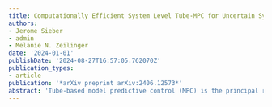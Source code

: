 ```yaml
---
title: Computationally Efficient System Level Tube-MPC for Uncertain Systems
authors:
- Jerome Sieber
- admin
- Melanie N. Zeilinger
date: '2024-01-01'
publishDate: '2024-08-27T16:57:05.762070Z'
publication_types:
- article
publication: '*arXiv preprint arXiv:2406.12573*'
abstract: 'Tube-based model predictive control (MPC) is the principal robust control technique for constrained linear systems affected by additive disturbances. While tube-based methods that compute the tubes online have been successfully applied to systems with additive disturbances, their application to systems affected by additional model uncertainties is challenging. This paper introduces a new tube-based MPC method - named filter-based system level tube-MPC (SLTMPC) - which overapproximates both uncertainties with an online optimized disturbance set, while simultaneously computing the tube controller online. Extending prior work, we generalize the method to polytopic disturbance sets and for the first time provide rigorous closed-loop guarantees for the receding horizon controller. These guarantees are obtained by virtue of a new terminal controller design and an online optimized terminal set. To reduce the computational complexity of the proposed method, we additionally introduce an asynchronous computation scheme that separates the optimization of the tube controller and the nominal trajectory. Finally, we provide a comprehensive numerical evaluation of the proposed methods to demonstrate their effectiveness.'
---
```

